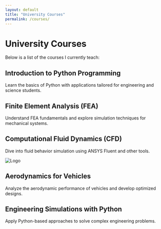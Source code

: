 ```yaml
---
layout: default
title: "University Courses"
permalink: /courses/
---
```


# University Courses

Below is a list of the courses I currently teach:

## **Introduction to Python Programming**
Learn the basics of Python with applications tailored for engineering and science students.

## **Finite Element Analysis (FEA)**
Understand FEA fundamentals and explore simulation techniques for mechanical systems.

## **Computational Fluid Dynamics (CFD)**
Dive into fluid behavior simulation using ANSYS Fluent and other tools.

![Logo](assets/images/logo.jpg)

## **Aerodynamics for Vehicles**
Analyze the aerodynamic performance of vehicles and develop optimized designs.

## **Engineering Simulations with Python**
Apply Python-based approaches to solve complex engineering problems.
